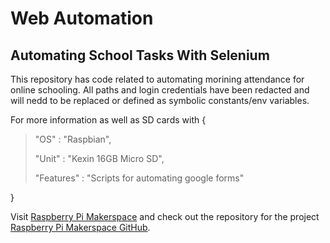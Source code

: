 # Web Automation

## Automating School Tasks With Selenium

This repository has code related to automating morining attendance for online schooling.
All paths and login credentials have been redacted and will nedd to be replaced or defined as symbolic constants/env variables.

For more information as well as SD cards with {
  >
  >"OS" : "Raspbian",
  >
  >"Unit" : "Kexin 16GB Micro SD",
  > 
  >"Features" : "Scripts for automating google forms"
  >
  }
  
  Visit [Raspberry Pi Makerspace](raspberrypimakerspace.ca)  and check out the repository for the project [Raspberry Pi Makerspace GitHub](https://github.com/NorthernSantan/Raspberry-Pi-Makerspace.git).
